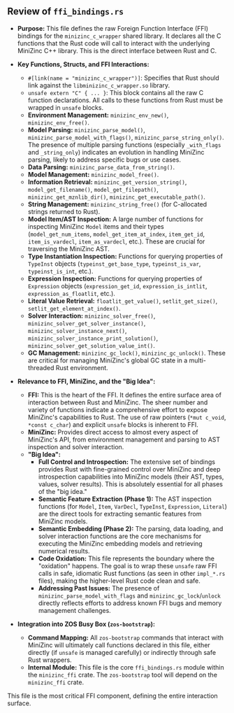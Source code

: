 ## Review of `ffi_bindings.rs`

*   **Purpose:** This file defines the raw Foreign Function Interface (FFI) bindings for the `minizinc_c_wrapper` shared library. It declares all the C functions that the Rust code will call to interact with the underlying MiniZinc C++ library. This is the direct interface between Rust and C.
*   **Key Functions, Structs, and FFI Interactions:**
    *   `#[link(name = "minizinc_c_wrapper")]`: Specifies that Rust should link against the `libminizinc_c_wrapper.so` library.
    *   `unsafe extern "C" { ... }`: This block contains all the raw C function declarations. All calls to these functions from Rust must be wrapped in `unsafe` blocks.
    *   **Environment Management:** `minizinc_env_new()`, `minizinc_env_free()`.
    *   **Model Parsing:** `minizinc_parse_model()`, `minizinc_parse_model_with_flags()`, `minizinc_parse_string_only()`. The presence of multiple parsing functions (especially `_with_flags` and `_string_only`) indicates an evolution in handling MiniZinc parsing, likely to address specific bugs or use cases.
    *   **Data Parsing:** `minizinc_parse_data_from_string()`.
    *   **Model Management:** `minizinc_model_free()`.
    *   **Information Retrieval:** `minizinc_get_version_string()`, `model_get_filename()`, `model_get_filepath()`, `minizinc_get_mznlib_dir()`, `minizinc_get_executable_path()`.
    *   **String Management:** `minizinc_string_free()` (for C-allocated strings returned to Rust).
    *   **Model Item/AST Inspection:** A large number of functions for inspecting MiniZinc `Model` items and their types (`model_get_num_items`, `model_get_item_at_index`, `item_get_id`, `item_is_vardecl`, `item_as_vardecl`, etc.). These are crucial for traversing the MiniZinc AST.
    *   **Type Instantiation Inspection:** Functions for querying properties of `TypeInst` objects (`typeinst_get_base_type`, `typeinst_is_var`, `typeinst_is_int`, etc.).
    *   **Expression Inspection:** Functions for querying properties of `Expression` objects (`expression_get_id`, `expression_is_intlit`, `expression_as_floatlit`, etc.).
    *   **Literal Value Retrieval:** `floatlit_get_value()`, `setlit_get_size()`, `setlit_get_element_at_index()`.
    *   **Solver Interaction:** `minizinc_solver_free()`, `minizinc_solver_get_solver_instance()`, `minizinc_solver_instance_next()`, `minizinc_solver_instance_print_solution()`, `minizinc_solver_get_solution_value_int()`.
    *   **GC Management:** `minizinc_gc_lock()`, `minizinc_gc_unlock()`. These are critical for managing MiniZinc's global GC state in a multi-threaded Rust environment.
*   **Relevance to FFI, MiniZinc, and the "Big Idea":**
    *   **FFI:** This is the heart of the FFI. It defines the entire surface area of interaction between Rust and MiniZinc. The sheer number and variety of functions indicate a comprehensive effort to expose MiniZinc's capabilities to Rust. The use of raw pointers (`*mut c_void`, `*const c_char`) and explicit `unsafe` blocks is inherent to FFI.
    *   **MiniZinc:** Provides direct access to almost every aspect of MiniZinc's API, from environment management and parsing to AST inspection and solver interaction.
    *   **"Big Idea":**
        *   **Full Control and Introspection:** The extensive set of bindings provides Rust with fine-grained control over MiniZinc and deep introspection capabilities into MiniZinc models (their AST, types, values, solver results). This is absolutely essential for all phases of the "big idea."
        *   **Semantic Feature Extraction (Phase 1):** The AST inspection functions (for `Model`, `Item`, `VarDecl`, `TypeInst`, `Expression`, `Literal`) are the direct tools for extracting semantic features from MiniZinc models.
        *   **Semantic Embedding (Phase 2):** The parsing, data loading, and solver interaction functions are the core mechanisms for executing the MiniZinc embedding models and retrieving numerical results.
        *   **Code Oxidation:** This file represents the boundary where the "oxidation" happens. The goal is to wrap these `unsafe` raw FFI calls in safe, idiomatic Rust functions (as seen in other `impl_*.rs` files), making the higher-level Rust code clean and safe.
        *   **Addressing Past Issues:** The presence of `minizinc_parse_model_with_flags` and `minizinc_gc_lock`/`unlock` directly reflects efforts to address known FFI bugs and memory management challenges.

*   **Integration into ZOS Busy Box (`zos-bootstrap`):**
    *   **Command Mapping:** All `zos-bootstrap` commands that interact with MiniZinc will ultimately call functions declared in this file, either directly (if `unsafe` is managed carefully) or indirectly through safe Rust wrappers.
    *   **Internal Module:** This file is the core `ffi_bindings.rs` module within the `minizinc_ffi` crate. The `zos-bootstrap` tool will depend on the `minizinc_ffi` crate.

This file is the most critical FFI component, defining the entire interaction surface.
